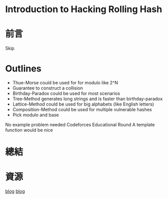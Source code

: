 # Introduction to **Hacking** Rolling Hash

# 前言
Skip
<br>

# Outlines
- Thue-Morse could be used for for modulo like 2^N
- Guarantee to construct a collision
- Birthday-Paradox could be used for most scenarios
- Tree-Method generates long strings and is faster than birthday-paradox
- Lattice-Method could be used for big alphabets (like English letters)
- Composition-Method could be used for multiple vulnerable hashes
- Pick modulo and base

No example problem needed
Codeforces Educational Round
A template function would be nice

# 總結

# 資源
[blog](https://codeforces.com/blog/entry/60442)
[blog](https://codeforces.com/blog/entry/100027)
